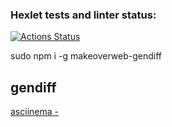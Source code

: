 ### Hexlet tests and linter status:

[![Actions Status](https://github.com/makeoverweb/frontend-project-lvl2/workflows/hexlet-check/badge.svg)](https://github.com/makeoverweb/frontend-project-lvl2/actions)

sudo npm i -g makeoverweb-gendiff

## gendiff

[asciinema - ](https://asciinema.org/a/Fgjon5tCiN221FeTlmHsWlTs8)
